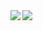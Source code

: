 <a href="https://github.com/anuraghazra/github-readme-stats">
  <img align="left" src="https://github-readme-stats.vercel.app/api?username=alpha2048" />
</a>
<a href="https://github.com/anuraghazra/github-readme-stats">
  <img align="left" src="https://github-readme-stats.vercel.app/api/top-langs/?username=alpha2048" />
</a>
